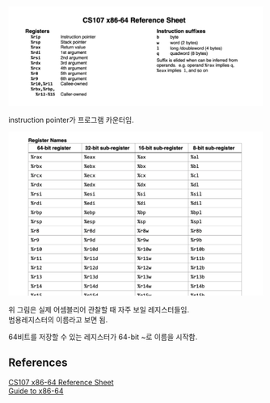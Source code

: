 ![Alt text](image-15.png)

instruction pointer가 프로그램 카운터임.

![Alt text](image-16.png)

위 그림은 실제 어셈블리어 관찰할 때 자주 보일 레지스터들임.<br>
범용레지스터의 이름라고 보면 됨.

64비트를 저장할 수 있는 레지스터가 64-bit ~로 이름을 시작함.

## References

[CS107 x86-64 Reference Sheet](https://web.stanford.edu/class/cs107/resources/x86-64-reference.pdf)<br>
[Guide to x86-64](https://web.stanford.edu/class/archive/cs/cs107/cs107.1202/guide/x86-64.html)<br>
